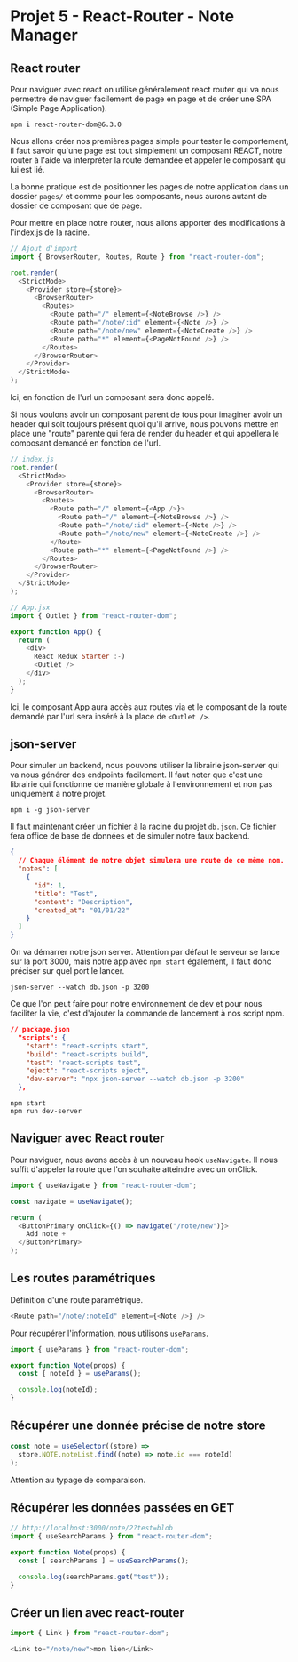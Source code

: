 # Projet 5 - React-Router - Note Manager

## React router

Pour naviguer avec react on utilise généralement react router qui va nous permettre de naviguer facilement de page en page et de créer une SPA (Simple Page Application).

```shell
npm i react-router-dom@6.3.0
```

Nous allons créer nos premières pages simple pour tester le comportement, il faut savoir qu'une page est tout simplement un composant REACT, notre router à l'aide va interpréter la route demandée et appeler le composant qui lui est lié.

La bonne pratique est de positionner les pages de notre application dans un dossier `pages/` et comme pour les composants, nous aurons autant de dossier de composant que de page.

Pour mettre en place notre router, nous allons apporter des modifications à l'index.js de la racine.

```js
// Ajout d'import
import { BrowserRouter, Routes, Route } from "react-router-dom";

root.render(
  <StrictMode>
    <Provider store={store}>
      <BrowserRouter>
        <Routes>
          <Route path="/" element={<NoteBrowse />} />
          <Route path="/note/:id" element={<Note />} />
          <Route path="/note/new" element={<NoteCreate />} />
          <Route path="*" element={<PageNotFound />} />
        </Routes>
      </BrowserRouter>
    </Provider>
  </StrictMode>
);
```

Ici, en fonction de l'url un composant sera donc appelé.

Si nous voulons avoir un composant parent de tous pour imaginer avoir un header qui soit toujours présent quoi qu'il arrive, nous pouvons mettre en place une "route" parente qui fera de render du header et qui appellera le composant demandé en fonction de l'url.

```js
// index.js
root.render(
  <StrictMode>
    <Provider store={store}>
      <BrowserRouter>
        <Routes>
          <Route path="/" element={<App />}>
            <Route path="/" element={<NoteBrowse />} />
            <Route path="/note/:id" element={<Note />} />
            <Route path="/note/new" element={<NoteCreate />} />
          </Route>
          <Route path="*" element={<PageNotFound />} />
        </Routes>
      </BrowserRouter>
    </Provider>
  </StrictMode>
);

// App.jsx
import { Outlet } from "react-router-dom";

export function App() {
  return (
    <div>
      React Redux Starter :-)
      <Outlet />
    </div>
  );
}
```

Ici, le composant App aura accès aux routes via et le composant de la route demandé par l'url sera inséré à la place de `<Outlet />`.

## json-server

Pour simuler un backend, nous pouvons utiliser la librairie json-server qui va nous générer des endpoints facilement. Il faut noter que c'est une librairie qui fonctionne de manière globale à l'environnement et non pas uniquement à notre projet.

```shell
npm i -g json-server
```

Il faut maintenant créer un fichier à la racine du projet `db.json`. Ce fichier fera office de base de données et de simuler notre faux backend.

```json
{
  // Chaque élément de notre objet simulera une route de ce même nom.
  "notes": [
    {
      "id": 1,
      "title": "Test",
      "content": "Description",
      "created_at": "01/01/22"
    }
  ]
}
```

On va démarrer notre json server. Attention par défaut le serveur se lance sur la port 3000, mais notre app avec `npm start` également, il faut donc préciser sur quel port le lancer.

```shell
json-server --watch db.json -p 3200
```

Ce que l'on peut faire pour notre environnement de dev et pour nous faciliter la vie, c'est d'ajouter la commande de lancement à nos script npm.

```json
// package.json
  "scripts": {
    "start": "react-scripts start",
    "build": "react-scripts build",
    "test": "react-scripts test",
    "eject": "react-scripts eject",
    "dev-server": "npx json-server --watch db.json -p 3200"
  },
```

```shell
npm start
npm run dev-server
```

## Naviguer avec React router

Pour naviguer, nous avons accès à un nouveau hook `useNavigate`. Il nous suffit d'appeler la route que l'on souhaite atteindre avec un onClick.

```js
import { useNavigate } from "react-router-dom";

const navigate = useNavigate();

return (
  <ButtonPrimary onClick={() => navigate("/note/new")}>
    Add note +
  </ButtonPrimary>
);
```

## Les routes paramétriques

Définition d'une route paramétrique.

```js
<Route path="/note/:noteId" element={<Note />} />
```

Pour récupérer l'information, nous utilisons `useParams`.

```js
import { useParams } from "react-router-dom";

export function Note(props) {
  const { noteId } = useParams();

  console.log(noteId);
}

```

## Récupérer une donnée précise de notre store

```js
const note = useSelector((store) =>
  store.NOTE.noteList.find((note) => note.id === noteId)
);
```

Attention au typage de comparaison.

## Récupérer les données passées en GET

```js
// http://localhost:3000/note/2?test=blob
import { useSearchParams } from "react-router-dom";

export function Note(props) {
  const [ searchParams ] = useSearchParams();

  console.log(searchParams.get("test"));
}
```

## Créer un lien avec react-router

```js
import { Link } from "react-router-dom";

<Link to="/note/new">mon lien</Link>
```
